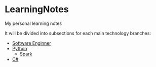 # LearningNotes

My personal learning notes

It will be divided into subsections for each main technology branches:

  - [Software Enginner](./SoftwareEnginner)
  - [Python](./Python)
    - [Spark](./Python/Spark)
  - [C#](./C#)
